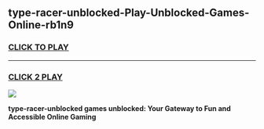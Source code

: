 
## type-racer-unblocked-Play-Unblocked-Games-Online-rb1n9
<h3>
<a href="https://premium76.site?title=type-racer-unblocked&ref=25A">CLICK TO PLAY</a></h3>
<hr>

<h3>
<a href="https://premium76.site?title=type-racer-unblocked&ref=25A">CLICK 2 PLAY</a>
  
</h3>

<a href="https://premium76.site?title=type-racer-unblocked&ref=25A"><img src="https://clearcache.store/games.png"></a>


**type-racer-unblocked games unblocked: Your Gateway to Fun and Accessible Online Gaming**
